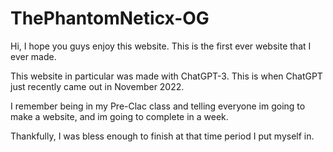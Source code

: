 # ThePhantomNeticx-OG
Hi, I hope you guys enjoy this website. This is the first ever website that I ever made.

This website in particular was made with ChatGPT-3. This is when ChatGPT just recently came out in November 2022. 

I remember being in my Pre-Clac class and telling everyone im going to make a website, and im going to complete in a week. 

Thankfully, I was bless enough to finish at that time period I put myself in.


